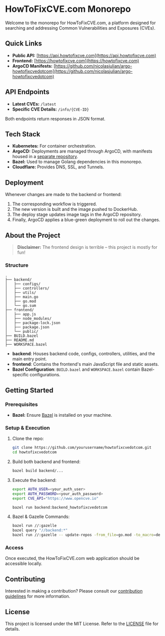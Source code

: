 # HowToFixCVE.com Monorepo

Welcome to the monorepo for HowToFixCVE.com, a platform designed for searching and addressing Common Vulnerabilities and Exposures (CVEs).

## Quick Links

- **Public API:** [https://api.howtofixcve.com](https://api.howtofixcve.com)
- **Frontend:** [https://howtofixcve.com](https://howtofixcve.com)
- **ArgoCD Manifests:** [https://github.com/nicolasjulian/argo-howtofixcvedotcom](https://github.com/nicolasjulian/argo-howtofixcvedotcom)

## API Endpoints

- **Latest CVEs:** `/latest`
- **Specific CVE Details:** `/info/{CVE-ID}`

Both endpoints return responses in JSON format.

## Tech Stack

- **Kubernetes:** For container orchestration.
- **ArgoCD:** Deployments are managed through ArgoCD, with manifests housed in a [separate repository](https://github.com/nicolasjulian/argo-howtofixcvedotcom).
- **Bazel:** Used to manage Golang dependencies in this monorepo.
- **Cloudflare:** Provides DNS, SSL, and Tunnels.

## Deployment

Whenever changes are made to the backend or frontend:

1. The corresponding workflow is triggered.
2. The new version is built and the image pushed to DockerHub.
3. The deploy stage updates image tags in the ArgoCD repository.
4. Finally, ArgoCD applies a blue-green deployment to roll out the changes.

## About the Project

> **Disclaimer:** The frontend design is terrible – this project is mostly for fun!

### Structure

```plaintext
.
├── backend/
│   ├── configs/
│   ├── controllers/
│   ├── utils/
│   ├── main.go
│   ├── go.mod
│   └── go.sum
├── frontend/
│   ├── app.js
│   ├── node_modules/
│   ├── package-lock.json
│   ├── package.json
│   └── public/
├── BUILD.bazel
├── README.md
├── WORKSPACE.bazel
```

- **backend**: Houses backend code, configs, controllers, utilities, and the main entry point.
- **frontend**: Contains the frontend's main JavaScript file and static assets.
- **Bazel Configuration**: `BUILD.bazel` and `WORKSPACE.bazel` contain Bazel-specific configurations.

## Getting Started

### Prerequisites

- **Bazel:** Ensure [Bazel](https://bazel.build/) is installed on your machine.

### Setup & Execution

1. Clone the repo:
   ```bash
   git clone https://github.com/yourusername/howtofixcvedotcom.git
   cd howtofixcvedotcom
   ```

2. Build both backend and frontend:
   ```bash
   bazel build backend/...
   ```

3. Execute the backend:
   ```bash
   export AUTH_USER=<your_auth_user>
   export AUTH_PASSWORD=<your_auth_password>
   export CVE_API="https://www.opencve.io"

   bazel run backend:backend_howtofixcvedotcom
   ```

4. Bazel & Gazelle Commands:
   ```bash
   bazel run //:gazelle
   bazel query "//backend:*"
   bazel run //:gazelle -- update-repos -from_file=go.mod -to_macro=deps.bzl%go_dependencies
   ```

### Access

Once executed, the HowToFixCVE.com web application should be accessible locally.

## Contributing

Interested in making a contribution? Please consult our [contribution guidelines](CONTRIBUTING.md) for more information.

## License

This project is licensed under the MIT License. Refer to the [LICENSE](LICENSE) file for details.
